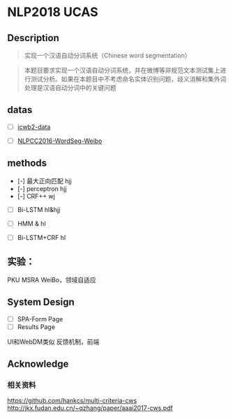 # NLP2018 UCAS

## Description
> 实现一个汉语自动分词系统（Chinese word segmentation）

> 本题目要求实现一个汉语自动分词系统，并在微博等非规范文本测试集上进
行测试分析。如果在本题目中不考虑命名实体识别问题，歧义消解和集外词
处理是汉语自动分词中的关键问题

## datas 
- [ ] [icwb2-data](http://sighan.cs.uchicago.edu/bakeoff2005/)

- [ ] [NLPCC2016-WordSeg-Weibo](https://github.com/FudanNLP/NLPCC-WordSeg-Weibo)

## methods
- [-] 最大正向匹配 hjj
- [-] perceptron hjj
- [-] CRF++ wj
- [ ] Bi-LSTM hl&hjj
- [ ] HMM & hl
- [ ] Bi-LSTM+CRF hl


## 实验：
PKU MSRA
WeiBo，领域自适应

## System Design

- [ ] SPA-Form Page
- [ ] Results Page

UI和WebDM类似
反馈机制，前端


## Acknowledge

###  相关资料
https://github.com/hankcs/multi-criteria-cws
http://jkx.fudan.edu.cn/~qzhang/paper/aaai2017-cws.pdf
